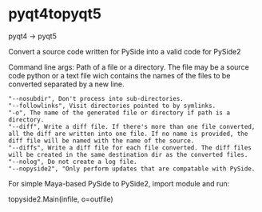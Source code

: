 pyqt4topyqt5
============

pyqt4 -> pyqt5

Convert a source code written for PySide into a valid code for PySide2

Command line args:
	Path of a file or a directory. The file may be a source code python or a text file wich contains the names of the files to be converted separated by a new line.
	
	"--nosubdir", Don't process into sub-directories.
	"--followlinks", Visit directories pointed to by symlinks.
	"-o", The name of the generated file or directory if path is a directory.
	"--diff", Write a diff file. If there's more than one file converted, all the diff are written into one file. If no name is provided, the diff file will be named with the name of the source.
	"--diffs", Write a diff file for each file converted. The diff files will be created in the same destination dir as the converted files.
	"--nolog", Do not create a log file.
	"--nopyside2", "Only perform updates that are compatable with PySide.



For simple Maya-based PySide to PySide2,
import module and run:

topyside2.Main(infile, o=outfile)